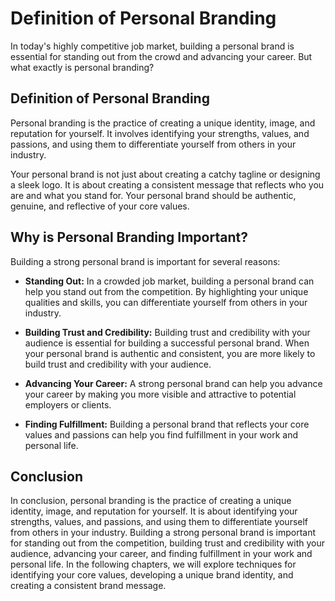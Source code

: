 Definition of Personal Branding
========================================================

In today's highly competitive job market, building a personal brand is essential for standing out from the crowd and advancing your career. But what exactly is personal branding?

Definition of Personal Branding
-------------------------------

Personal branding is the practice of creating a unique identity, image, and reputation for yourself. It involves identifying your strengths, values, and passions, and using them to differentiate yourself from others in your industry.

Your personal brand is not just about creating a catchy tagline or designing a sleek logo. It is about creating a consistent message that reflects who you are and what you stand for. Your personal brand should be authentic, genuine, and reflective of your core values.

Why is Personal Branding Important?
-----------------------------------

Building a strong personal brand is important for several reasons:

* **Standing Out:** In a crowded job market, building a personal brand can help you stand out from the competition. By highlighting your unique qualities and skills, you can differentiate yourself from others in your industry.

* **Building Trust and Credibility:** Building trust and credibility with your audience is essential for building a successful personal brand. When your personal brand is authentic and consistent, you are more likely to build trust and credibility with your audience.

* **Advancing Your Career:** A strong personal brand can help you advance your career by making you more visible and attractive to potential employers or clients.

* **Finding Fulfillment:** Building a personal brand that reflects your core values and passions can help you find fulfillment in your work and personal life.

Conclusion
----------

In conclusion, personal branding is the practice of creating a unique identity, image, and reputation for yourself. It is about identifying your strengths, values, and passions, and using them to differentiate yourself from others in your industry. Building a strong personal brand is important for standing out from the competition, building trust and credibility with your audience, advancing your career, and finding fulfillment in your work and personal life. In the following chapters, we will explore techniques for identifying your core values, developing a unique brand identity, and creating a consistent brand message.
